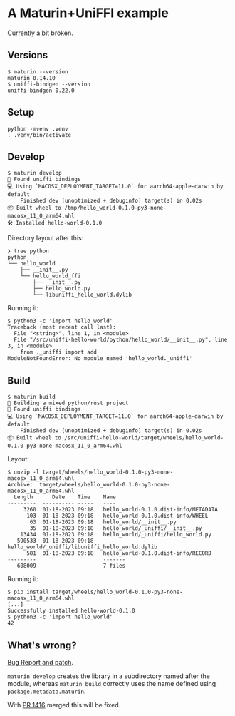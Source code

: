# A Maturin+UniFFI example

Currently a bit broken.

## Versions

```
$ maturin --version
maturin 0.14.10
$ uniffi-bindgen --version
uniffi-bindgen 0.22.0
```

## Setup

```
python -mvenv .venv
. .venv/bin/activate
```

## Develop

```
$ maturin develop
🔗 Found uniffi bindings
💻 Using `MACOSX_DEPLOYMENT_TARGET=11.0` for aarch64-apple-darwin by default
    Finished dev [unoptimized + debuginfo] target(s) in 0.02s
📦 Built wheel to /tmp/hello_world-0.1.0-py3-none-macosx_11_0_arm64.whl
🛠 Installed hello-world-0.1.0
```

Directory layout after this:

```
❯ tree python
python
└── hello_world
    ├── __init__.py
    └── hello_world_ffi
        ├── __init__.py
        ├── hello_world.py
        └── libuniffi_hello_world.dylib
```

Running it:

```
$ python3 -c 'import hello_world'
Traceback (most recent call last):
  File "<string>", line 1, in <module>
  File "/src/uniffi-hello-world/python/hello_world/__init__.py", line 3, in <module>
    from ._uniffi import add
ModuleNotFoundError: No module named 'hello_world._uniffi'
```

## Build

```
$ maturin build
🍹 Building a mixed python/rust project
🔗 Found uniffi bindings
💻 Using `MACOSX_DEPLOYMENT_TARGET=11.0` for aarch64-apple-darwin by default
    Finished dev [unoptimized + debuginfo] target(s) in 0.02s
📦 Built wheel to /src/uniffi-hello-world/target/wheels/hello_world-0.1.0-py3-none-macosx_11_0_arm64.whl
```

Layout:

```
$ unzip -l target/wheels/hello_world-0.1.0-py3-none-macosx_11_0_arm64.whl
Archive:  target/wheels/hello_world-0.1.0-py3-none-macosx_11_0_arm64.whl
  Length      Date    Time    Name
---------  ---------- -----   ----
     3260  01-18-2023 09:18   hello_world-0.1.0.dist-info/METADATA
      103  01-18-2023 09:18   hello_world-0.1.0.dist-info/WHEEL
       63  01-18-2023 09:18   hello_world/__init__.py
       35  01-18-2023 09:18   hello_world/_uniffi/__init__.py
    13434  01-18-2023 09:18   hello_world/_uniffi/hello_world.py
   590533  01-18-2023 09:18   hello_world/_uniffi/libuniffi_hello_world.dylib
      581  01-18-2023 09:18   hello_world-0.1.0.dist-info/RECORD
---------                     -------
   608009                     7 files
```

Running it:

```
$ pip install target/wheels/hello_world-0.1.0-py3-none-macosx_11_0_arm64.whl
[...]
Successfully installed hello-world-0.1.0
$ python3 -c 'import hello_world'
42
```

## What's wrong?

[Bug Report and patch][pr].

`maturin develop` creates the library in a subdirectory named after the module,
whereas `maturin build` correctly uses the name defined using `package.metadata.maturin`.

With [PR 1416][pr] merged this will be fixed.

[pr]: https://github.com/PyO3/maturin/pull/1416

